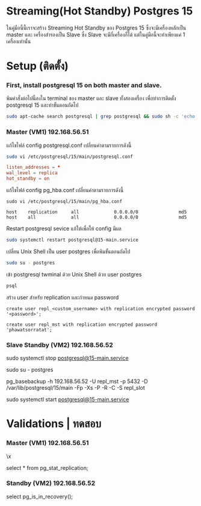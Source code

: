 # Streaming(Hot Standby) Postgres 15

ในคู่มือนี้นี้เราจะสร้าง Streaming Hot Standby ของ Postgres 15 ซึ่งจะมีเครื่องหลักเป็น master และ เครื่องสำรองเป็น Slave ซึ่ง Slave จะมีกี่เครื่องก็ได้ แต่ในคู่มือนี้จะทำเพียงแค่ 1 เครื่องเท่านั้น

# Setup (ติดตั้ง)
### First, install postgresql 15 on both master and slave.

พิมคำสั่งต่อไปนี้ลงใน terminal ของ master และ slave ทั้งสองเครื่อง เพื่อทำการติดตั้ง postgresql 15 และทำขั้นตอนถัดไป
```bash
sudo apt-cache search postgresql | grep postgresql && sudo sh -c 'echo "deb http://apt.postgresql.org/pub/repos/apt $(lsb_release -cs)-pgdg main" > /etc/apt/sources.list.d/pgdg.list' && wget -qO- https://www.postgresql.org/media/keys/ACCC4CF8.asc | sudo tee /etc/apt/trusted.gpg.d/pgdg.asc &>/dev/null && sudo apt update -y && sudo apt install -y postgresql && sudo systemctl enable postgresql && sudo systemctl start postgresql && systemctl status postgresql && psql --version
```

### Master (VM1) 192.168.56.51
แก้ไขไฟล์ config postgresql.conf เปลี่ยนค่าตามรายการดังนี้
```bash
sudo vi /etc/postgresql/15/main/postgresql.conf
```

```conf postgresql.conf
listen_addresses = *
wal_level = replica
hot_standby = on
```

แก้ไขไฟล์ config pg_hba.conf เปลี่ยนค่าตามรายการดังนี้
```
sudo vi /etc/postgresql/15/main/pg_hba.conf
```

```
host    replication     all             0.0.0.0/0               md5
host    all             all             0.0.0.0/0               md5
```

Restart postgresql sevice แก้ให้เพื่อให้ config มีผล
```bash
sudo systemctl restart postgresql@15-main.service
```

เปลี่ยน Unix Shell เป็น user postgres เพื่อพิมขั้นตอนถัดไป
```bash
sudo su - postgres
```
เข้า postgresql twminal ด้วย Unix Shell ด้วย user postgres
```bash
psql
```
สร้าง user สำหรับ replication และกำหนด password

`create user repl_<custom_username> with replication encrypted password '<password>';`
```
create user repl_mst with replication encrypted password 'phawatsorratat';
```




### Slave Standby (VM2) 192.168.56.52

sudo systemctl stop postgresql@15-main.service

sudo su - postgres

pg_basebackup -h 192.168.56.52 -U repl_mst -p 5432 -D /var/lib/postgresql/15/main -Fp -Xs -P -R -C -S repl_slot

sudo systemctl start postgresql@15-main.service

# Validations | ทดสอบ

### Master (VM1) 192.168.56.51
\x

select * from pg_stat_replication;

### Standby (VM2) 192.168.56.52
select pg_is_in_recovery();